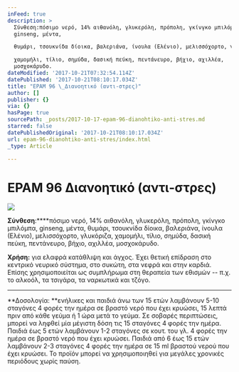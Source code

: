 ```yaml
---
inFeed: true
description: >
  Σύνθεση:πόσιμο νερό, 14% αιθανόλη, γλυκερόλη, πρόπολη, γκίνγκο μπιλόμπα,
  ginseng, μέντα,

  θυμάρι, τσουκνίδα δίοικα, βαλεριάνα, ίνουλα (Ελένιο), μελισσόχορτο, γλυκόριζα,

  χαμομήλι, τίλιο, σημύδα, δασική πεύκη, πεντάνευρο, βήχιο, αχιλλέα,
  μοσχοκάρυδο.
dateModified: '2017-10-21T07:32:54.114Z'
datePublished: '2017-10-21T08:10:17.034Z'
title: "EPAM 96 \_Διανοητικό (αντι-στρες)"
author: []
publisher: {}
via: {}
hasPage: true
sourcePath: _posts/2017-10-17-epam-96-dianohtiko-anti-stres.md
starred: false
datePublishedOriginal: '2017-10-21T08:10:17.034Z'
url: epam-96-dianohtiko-anti-stres/index.html
_type: Article

---
```

# **EPAM 96  Διανοητικό (αντι-στρες)**
![](https://the-grid-user-content.s3-us-west-2.amazonaws.com/487eb148-4b22-47cf-98a6-d04ea8f5d6be.jpg)

**Σύνθεση**:****πόσιμο νερό, 14% αιθανόλη, γλυκερόλη, πρόπολη, γκίνγκο μπιλόμπα, ginseng, μέντα,
θυμάρι, τσουκνίδα δίοικα, βαλεριάνα, ίνουλα (Ελένιο), μελισσόχορτο, γλυκόριζα,
χαμομήλι, τίλιο, σημύδα, δασική πεύκη, πεντάνευρο, βήχιο, αχιλλέα, μοσχοκάρυδο.

**Χρήση:** για ελαφρά κατάθλιψη και άγχος. Έχει θετική επίδραση στο κεντρικό νευρικό σύστημα, στο συκώτη, στα νεφρά και στην καρδιά. Επίσης χρησιμοποιείται ως συμπλήρωμα στη θεραπεία των εθισμών -- π.χ. το αλκοόλ, τα τσιγάρα, τα ναρκωτικά και τζόγο.

---

**Δοσολογία: **ενήλικες
και παιδιά άνω των 15 ετών λαμβάνουν 5-10 σταγόνες 4 φορές την ημέρα σε βραστό
νερό που έχει κρυώσει, 15 λεπτά πριν από κάθε γεύμα ή 1 ώρα μετά το γεύμα. Σε
σοβαρές περιπτώσεις, μπορεί να ληφθεί μία μέγιστη δόση τις 15 σταγόνες 4 φορές
την ημέρα. Παιδιά έως 5 ετών λαμβάνουν 1-2 σταγόνες σε κουτ. του γλ. 4 φορές
την ημέρα σε βραστό νερό που έχει κρυώσει. Παιδιά από 6 έως 15 ετών λαμβάνουν
2-3 σταγόνες 4 φορές την ημέρα σε 15 ml βραστού νερού που έχει κρυώσει. Το προϊόν μπορεί να χρησιμοποιηθεί για μεγάλες χρονικές περιόδους χωρίς παύση.